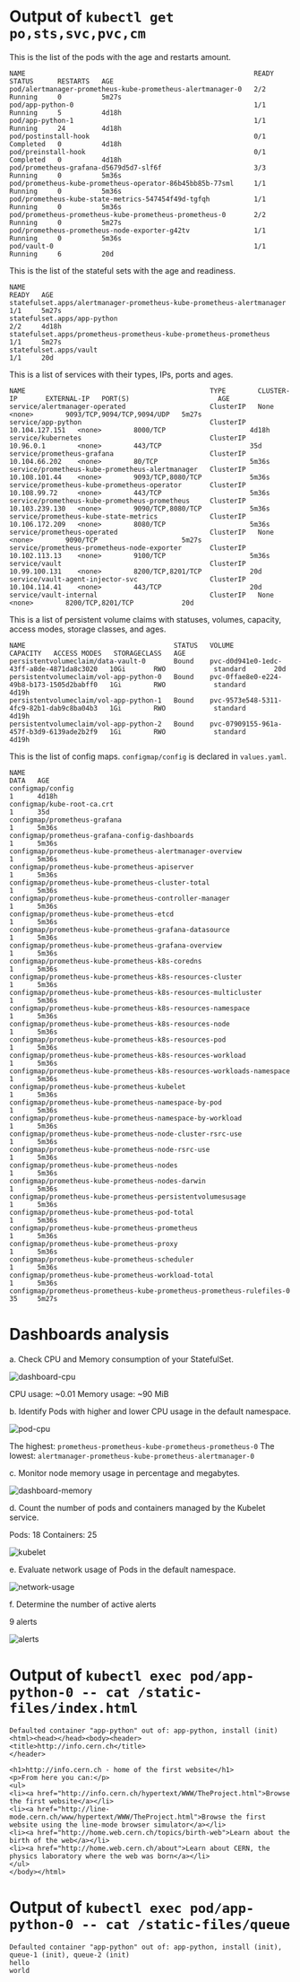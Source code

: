 # Output of `kubectl get po,sts,svc,pvc,cm`

This is the list of the pods with the age and restarts amount.
```
NAME                                                         READY   STATUS      RESTARTS   AGE
pod/alertmanager-prometheus-kube-prometheus-alertmanager-0   2/2     Running     0          5m27s
pod/app-python-0                                             1/1     Running     5          4d18h
pod/app-python-1                                             1/1     Running     24         4d18h
pod/postinstall-hook                                         0/1     Completed   0          4d18h
pod/preinstall-hook                                          0/1     Completed   0          4d18h
pod/prometheus-grafana-d5679d5d7-slf6f                       3/3     Running     0          5m36s
pod/prometheus-kube-prometheus-operator-86b45bb85b-77sml     1/1     Running     0          5m36s
pod/prometheus-kube-state-metrics-547454f49d-tgfqh           1/1     Running     0          5m36s
pod/prometheus-prometheus-kube-prometheus-prometheus-0       2/2     Running     0          5m27s
pod/prometheus-prometheus-node-exporter-g42tv                1/1     Running     0          5m36s
pod/vault-0                                                  1/1     Running     6          20d
```

This is the list of the stateful sets with the age and readiness.
```
NAME                                                                    READY   AGE
statefulset.apps/alertmanager-prometheus-kube-prometheus-alertmanager   1/1     5m27s
statefulset.apps/app-python                                             2/2     4d18h
statefulset.apps/prometheus-prometheus-kube-prometheus-prometheus       1/1     5m27s
statefulset.apps/vault                                                  1/1     20d
```

This is a list of services with their types, IPs, ports and ages.
```
NAME                                              TYPE        CLUSTER-IP       EXTERNAL-IP   PORT(S)                      AGE
service/alertmanager-operated                     ClusterIP   None             <none>        9093/TCP,9094/TCP,9094/UDP   5m27s
service/app-python                                ClusterIP   10.104.127.151   <none>        8000/TCP                     4d18h
service/kubernetes                                ClusterIP   10.96.0.1        <none>        443/TCP                      35d
service/prometheus-grafana                        ClusterIP   10.104.66.202    <none>        80/TCP                       5m36s
service/prometheus-kube-prometheus-alertmanager   ClusterIP   10.108.101.44    <none>        9093/TCP,8080/TCP            5m36s
service/prometheus-kube-prometheus-operator       ClusterIP   10.108.99.72     <none>        443/TCP                      5m36s
service/prometheus-kube-prometheus-prometheus     ClusterIP   10.103.239.130   <none>        9090/TCP,8080/TCP            5m36s
service/prometheus-kube-state-metrics             ClusterIP   10.106.172.209   <none>        8080/TCP                     5m36s
service/prometheus-operated                       ClusterIP   None             <none>        9090/TCP                     5m27s
service/prometheus-prometheus-node-exporter       ClusterIP   10.102.113.13    <none>        9100/TCP                     5m36s
service/vault                                     ClusterIP   10.99.100.131    <none>        8200/TCP,8201/TCP            20d
service/vault-agent-injector-svc                  ClusterIP   10.104.114.41    <none>        443/TCP                      20d
service/vault-internal                            ClusterIP   None             <none>        8200/TCP,8201/TCP            20d
```

This is a list of persistent volume claims with statuses, volumes, capacity, access modes, storage classes, and ages.
```
NAME                                     STATUS   VOLUME                                     CAPACITY   ACCESS MODES   STORAGECLASS   AGE
persistentvolumeclaim/data-vault-0       Bound    pvc-d0d941e0-1edc-43ff-a8de-4871da8c3020   10Gi       RWO            standard       20d
persistentvolumeclaim/vol-app-python-0   Bound    pvc-0ffae8e0-e224-49b8-b173-1505d2babff0   1Gi        RWO            standard       4d19h
persistentvolumeclaim/vol-app-python-1   Bound    pvc-9573e548-5311-4fc9-82b1-dab9c8ba04b3   1Gi        RWO            standard       4d19h
persistentvolumeclaim/vol-app-python-2   Bound    pvc-07909155-961a-457f-b3d9-6139ade2b2f9   1Gi        RWO            standard       4d19h
```

This is the list of config maps. `configmap/config` is declared in `values.yaml`.
```
NAME                                                                     DATA   AGE
configmap/config                                                         1      4d18h
configmap/kube-root-ca.crt                                               1      35d
configmap/prometheus-grafana                                             1      5m36s
configmap/prometheus-grafana-config-dashboards                           1      5m36s
configmap/prometheus-kube-prometheus-alertmanager-overview               1      5m36s
configmap/prometheus-kube-prometheus-apiserver                           1      5m36s
configmap/prometheus-kube-prometheus-cluster-total                       1      5m36s
configmap/prometheus-kube-prometheus-controller-manager                  1      5m36s
configmap/prometheus-kube-prometheus-etcd                                1      5m36s
configmap/prometheus-kube-prometheus-grafana-datasource                  1      5m36s
configmap/prometheus-kube-prometheus-grafana-overview                    1      5m36s
configmap/prometheus-kube-prometheus-k8s-coredns                         1      5m36s
configmap/prometheus-kube-prometheus-k8s-resources-cluster               1      5m36s
configmap/prometheus-kube-prometheus-k8s-resources-multicluster          1      5m36s
configmap/prometheus-kube-prometheus-k8s-resources-namespace             1      5m36s
configmap/prometheus-kube-prometheus-k8s-resources-node                  1      5m36s
configmap/prometheus-kube-prometheus-k8s-resources-pod                   1      5m36s
configmap/prometheus-kube-prometheus-k8s-resources-workload              1      5m36s
configmap/prometheus-kube-prometheus-k8s-resources-workloads-namespace   1      5m36s
configmap/prometheus-kube-prometheus-kubelet                             1      5m36s
configmap/prometheus-kube-prometheus-namespace-by-pod                    1      5m36s
configmap/prometheus-kube-prometheus-namespace-by-workload               1      5m36s
configmap/prometheus-kube-prometheus-node-cluster-rsrc-use               1      5m36s
configmap/prometheus-kube-prometheus-node-rsrc-use                       1      5m36s
configmap/prometheus-kube-prometheus-nodes                               1      5m36s
configmap/prometheus-kube-prometheus-nodes-darwin                        1      5m36s
configmap/prometheus-kube-prometheus-persistentvolumesusage              1      5m36s
configmap/prometheus-kube-prometheus-pod-total                           1      5m36s
configmap/prometheus-kube-prometheus-prometheus                          1      5m36s
configmap/prometheus-kube-prometheus-proxy                               1      5m36s
configmap/prometheus-kube-prometheus-scheduler                           1      5m36s
configmap/prometheus-kube-prometheus-workload-total                      1      5m36s
configmap/prometheus-prometheus-kube-prometheus-prometheus-rulefiles-0   35     5m27s
```

# Dashboards analysis

a. Check CPU and Memory consumption of your StatefulSet.

![dashboard-cpu](assets/dashboard-cpu.png)

CPU usage: ~0.01
Memory usage: ~90 MiB

b. Identify Pods with higher and lower CPU usage in the default namespace.

![pod-cpu](assets/pod-cpu.png)

The highest: `prometheus-prometheus-kube-prometheus-prometheus-0`
The lowest: `alertmanager-prometheus-kube-prometheus-alertmanager-0`

c. Monitor node memory usage in percentage and megabytes.

![dashboard-memory](assets/dashboard-memory.png)

d. Count the number of pods and containers managed by the Kubelet service.

Pods: 18
Containers: 25

![kubelet](assets/kubelet.png)

e. Evaluate network usage of Pods in the default namespace.

![network-usage](assets/network-usage.png)

f. Determine the number of active alerts

9 alerts

![alerts](assets/alerts.png)

# Output of `kubectl exec pod/app-python-0 -- cat /static-files/index.html`

```
Defaulted container "app-python" out of: app-python, install (init)
<html><head></head><body><header>
<title>http://info.cern.ch</title>
</header>

<h1>http://info.cern.ch - home of the first website</h1>
<p>From here you can:</p>
<ul>
<li><a href="http://info.cern.ch/hypertext/WWW/TheProject.html">Browse the first website</a></li>
<li><a href="http://line-mode.cern.ch/www/hypertext/WWW/TheProject.html">Browse the first website using the line-mode browser simulator</a></li>
<li><a href="http://home.web.cern.ch/topics/birth-web">Learn about the birth of the web</a></li>
<li><a href="http://home.web.cern.ch/about">Learn about CERN, the physics laboratory where the web was born</a></li>
</ul>
</body></html>
```

# Output of `kubectl exec pod/app-python-0 -- cat /static-files/queue`

```
Defaulted container "app-python" out of: app-python, install (init), queue-1 (init), queue-2 (init)
hello
world
```
